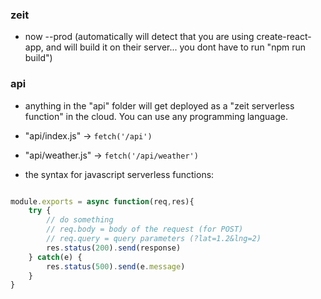 ### zeit
- now --prod (automatically will detect that you are using create-react-app, and will build it on their server... you dont have to run "npm run build")

### api
- anything in the "api" folder will get deployed as a "zeit serverless function" in the cloud. You can use any programming language.

- "api/index.js" -> `fetch('/api')`

- "api/weather.js" -> `fetch('/api/weather')`

- the syntax for javascript serverless functions:

``` js

module.exports = async function(req,res){
    try {
        // do something
        // req.body = body of the request (for POST)
        // req.query = query parameters (?lat=1.2&lng=2)
        res.status(200).send(response)
    } catch(e) {
        res.status(500).send(e.message)
    }
}
```